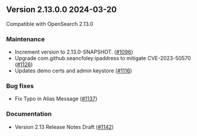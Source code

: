 ## Version 2.13.0.0 2024-03-20

Compatible with OpenSearch 2.13.0

### Maintenance

* Increment version to 2.13.0-SNAPSHOT. ([#1096](https://github.com/opensearch-project/index-management/pull/1096))
* Upgrade com.github.seancfoley:ipaddress to mitigate CVE-2023-50570  ([#1126](https://github.com/opensearch-project/index-management/pull/1126))
* Updates demo certs and admin keystore ([#1116](https://github.com/opensearch-project/index-management/pull/1116))

### Bug fixes

* Fix Typo in Alias Message ([#1137](https://github.com/opensearch-project/index-management/pull/1137))

### Documentation

* Version 2.13 Release Notes Draft ([#1142](https://github.com/opensearch-project/index-management/pull/1142))